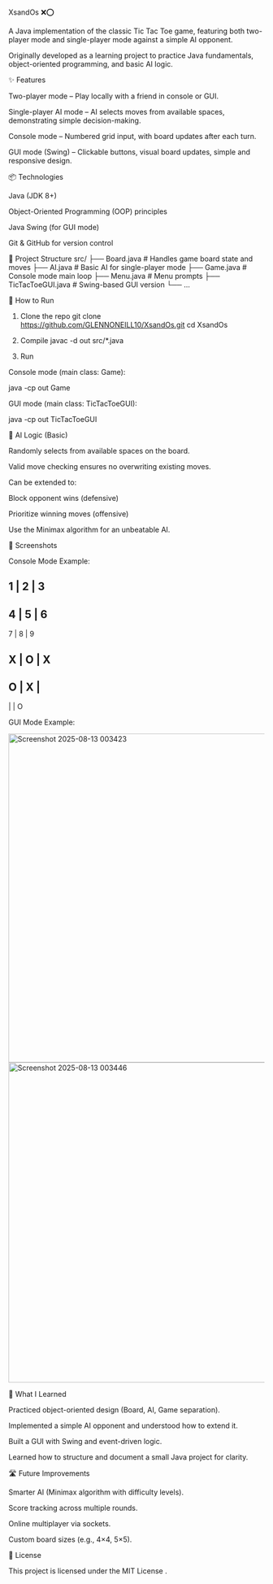 XsandOs ❌⭕

A Java implementation of the classic Tic Tac Toe game, featuring both two-player mode and single-player mode against a simple AI opponent.

Originally developed as a learning project to practice Java fundamentals, object-oriented programming, and basic AI logic.






✨ Features

Two-player mode – Play locally with a friend in console or GUI.

Single-player AI mode – AI selects moves from available spaces, demonstrating simple decision-making.

Console mode – Numbered grid input, with board updates after each turn.

GUI mode (Swing) – Clickable buttons, visual board updates, simple and responsive design.

📦 Technologies

Java (JDK 8+)

Object-Oriented Programming (OOP) principles

Java Swing (for GUI mode)

Git & GitHub for version control

📂 Project Structure
src/
 ├── Board.java        # Handles game board state and moves
 ├── AI.java           # Basic AI for single-player mode
 ├── Game.java         # Console mode main loop
 ├── Menu.java         # Menu prompts
 ├── TicTacToeGUI.java # Swing-based GUI version
 └── ...

🚀 How to Run
1) Clone the repo
git clone https://github.com/GLENNONEILL10/XsandOs.git
cd XsandOs

2) Compile
javac -d out src/*.java

3) Run

Console mode (main class: Game):

java -cp out Game


GUI mode (main class: TicTacToeGUI):

java -cp out TicTacToeGUI

🧠 AI Logic (Basic)

Randomly selects from available spaces on the board.

Valid move checking ensures no overwriting existing moves.

Can be extended to:

Block opponent wins (defensive)

Prioritize winning moves (offensive)

Use the Minimax algorithm for an unbeatable AI.

📸 Screenshots

Console Mode Example:

1  | 2  | 3
------------
4  | 5  | 6
------------
7  | 8  | 9

X  | O  | X
------------
O  | X  |  
------------
   |    | O


GUI Mode Example:

<img width="549" height="647" alt="Screenshot 2025-08-13 003423" src="https://github.com/user-attachments/assets/b27e84ce-c5b7-4550-8198-9c25e29d7944" /> <img width="530" height="630" alt="Screenshot 2025-08-13 003446" src="https://github.com/user-attachments/assets/86148a88-f57b-4f03-b28a-22c135ed51b0" />



🧾 What I Learned

Practiced object-oriented design (Board, AI, Game separation).

Implemented a simple AI opponent and understood how to extend it.

Built a GUI with Swing and event-driven logic.

Learned how to structure and document a small Java project for clarity.

🛣️ Future Improvements

Smarter AI (Minimax algorithm with difficulty levels).

Score tracking across multiple rounds.

Online multiplayer via sockets.

Custom board sizes (e.g., 4×4, 5×5).

📄 License

This project is licensed under the MIT License
.
